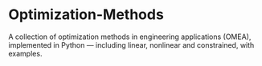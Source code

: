 # Optimization-Methods
A collection of optimization methods in engineering applications (OMEA), implemented in Python — including linear, nonlinear and constrained, with examples.

